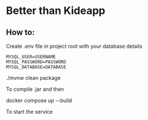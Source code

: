 # Better than Kideapp

## How to:
Create .env file in project root with your database details
```
MYSQL_USER=USERNAME
MYSQL_PASSWORD=PASSWORD
MYSQL_DATABASE=DATABASE
```

./mvnw clean package

To compile .jar and then

docker compose up --build

To start the service
